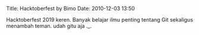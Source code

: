 Title: Hacktoberfest by Bimo
Date: 2010-12-03 13:50

Hacktoberfest 2019 keren. Banyak belajar ilmu penting tentang Git sekaligus menambah teman.
udah gitu aja ._.